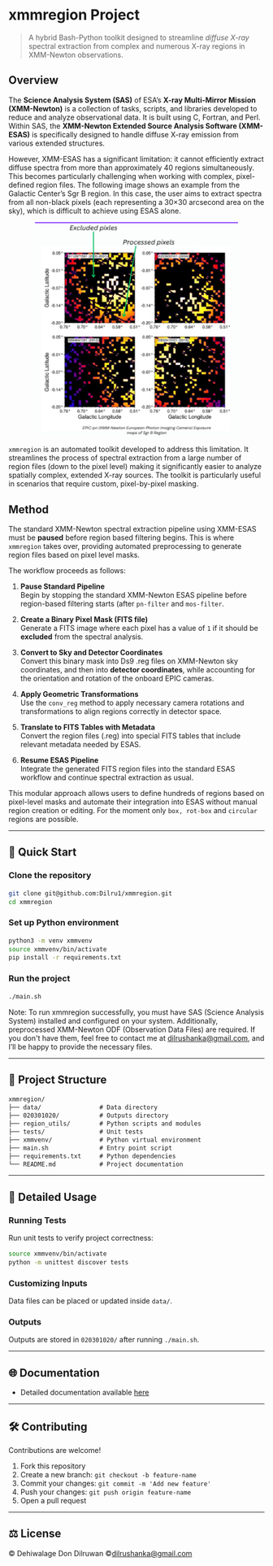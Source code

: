 # xmmregion Project

> A hybrid Bash-Python toolkit designed to streamline *diffuse X-ray* spectral extraction from complex and numerous X-ray regions in XMM-Newton observations.


## Overview

The **Science Analysis System (SAS)** of ESA’s **X-ray Multi-Mirror Mission (XMM-Newton)** is a collection of tasks, scripts, and libraries developed to reduce and analyze observational data. It is built using C, Fortran, and Perl. Within SAS, the **XMM-Newton Extended Source Analysis Software (XMM-ESAS)** is specifically designed to handle diffuse X-ray emission from various extended structures.

However, XMM-ESAS has a significant limitation: it cannot efficiently extract diffuse spectra from more than approximately 40 regions simultaneously. This becomes particularly challenging when working with complex, pixel-defined region files. The following image shows an example from the Galactic Center’s Sgr B region. In this case, the user aims to extract spectra from all non-black pixels (each representing a 30×30 arcsecond area on the sky), which is difficult to achieve using ESAS alone.


<p align="center">
  <img src="assets/image.png" alt="Region Map of Sgr B Galactic Center for different OBSID" width="400"/>
</p>


`xmmregion` is an automated toolkit developed to address this limitation. It streamlines the process of spectral extraction from a large number of region files (down to the pixel level) making it significantly easier to analyze spatially complex, extended X-ray sources. The toolkit is particularly useful in scenarios that require custom, pixel-by-pixel masking.



## Method

The standard XMM-Newton spectral extraction pipeline using XMM-ESAS must be **paused** before region based filtering begins. This is where `xmmregion` takes over, providing automated preprocessing to generate region files based on pixel level masks.

The workflow proceeds as follows:

1. **Pause Standard Pipeline**  
   Begin by stopping the standard XMM-Newton ESAS pipeline before region-based filtering starts (after `pn-filter` and `mos-filter`.

2. **Create a Binary Pixel Mask (FITS file)**  
   Generate a FITS image where each pixel has a value of `1` if it should be **excluded** from the spectral analysis.


3. **Convert to Sky and Detector Coordinates**  
   Convert this binary mask into Ds9 .reg files on XMM-Newton sky coordinates, and then into **detector coordinates**, while accounting for the orientation and rotation of the onboard EPIC cameras.

4. **Apply Geometric Transformations**  
   Use the `conv_reg` method to apply necessary camera rotations and transformations to align regions correctly in detector space.

5. **Translate to FITS Tables with Metadata**  
   Convert the region files (.reg) into special FITS tables that include relevant metadata needed by ESAS.

7. **Resume ESAS Pipeline**  
   Integrate the generated FITS region files into the standard ESAS workflow and continue spectral extraction as usual.


This modular approach allows users to define hundreds of regions based on pixel-level masks and automate their integration into ESAS without manual region creation or editing. For the moment only `box, rot-box` and `circular` regions are possible. 


---



## 🚀 Quick Start

### Clone the repository

```bash
git clone git@github.com:Dilru1/xmmregion.git
cd xmmregion
```

### Set up Python environment

```bash
python3 -m venv xmmvenv
source xmmvenv/bin/activate
pip install -r requirements.txt
```

### Run the project

```bash
./main.sh
```


Note: To run xmmregion successfully, you must have SAS (Science Analysis System) installed and configured on your system. Additionally, preprocessed XMM-Newton ODF (Observation Data Files) are required. If you don't have them, feel free to contact me at dilrushanka@gmail.com, and I’ll be happy to provide the necessary files.


---

## 📁 Project Structure

```
xmmregion/
├── data/                # Data directory
├── 020301020/           # Outputs directory
├── region_utils/        # Python scripts and modules
├── tests/               # Unit tests
├── xmmvenv/             # Python virtual environment
├── main.sh              # Entry point script
├── requirements.txt     # Python dependencies
└── README.md            # Project documentation
```

---

## 📖 Detailed Usage

### Running Tests

Run unit tests to verify project correctness:

```bash
source xmmvenv/bin/activate
python -m unittest discover tests
```

### Customizing Inputs

Data files can be placed or updated inside `data/`.

### Outputs

Outputs are stored in `020301020/` after running `./main.sh`.

---

## 🌐 Documentation

- Detailed documentation available [here](https://Dilru1.github.io/xmmregion)

---

## 🛠 Contributing

Contributions are welcome!

1. Fork this repository
2. Create a new branch: `git checkout -b feature-name`
3. Commit your changes: `git commit -m 'Add new feature'`
4. Push your changes: `git push origin feature-name`
5. Open a pull request

---

## ⚖️ License

© Dehiwalage Don Dilruwan ©dilrushanka@gmail.com

